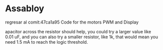 # Assabloy
regresar al comit:47ca1a95
Code for the motors PWM and Display


apacitor across the resistor should help, you could try a larger value like 0.01 uF, and you can also try a smaller resistor, like 1k,
that would mean you need 1.5 mA to reach the logic threshold.
